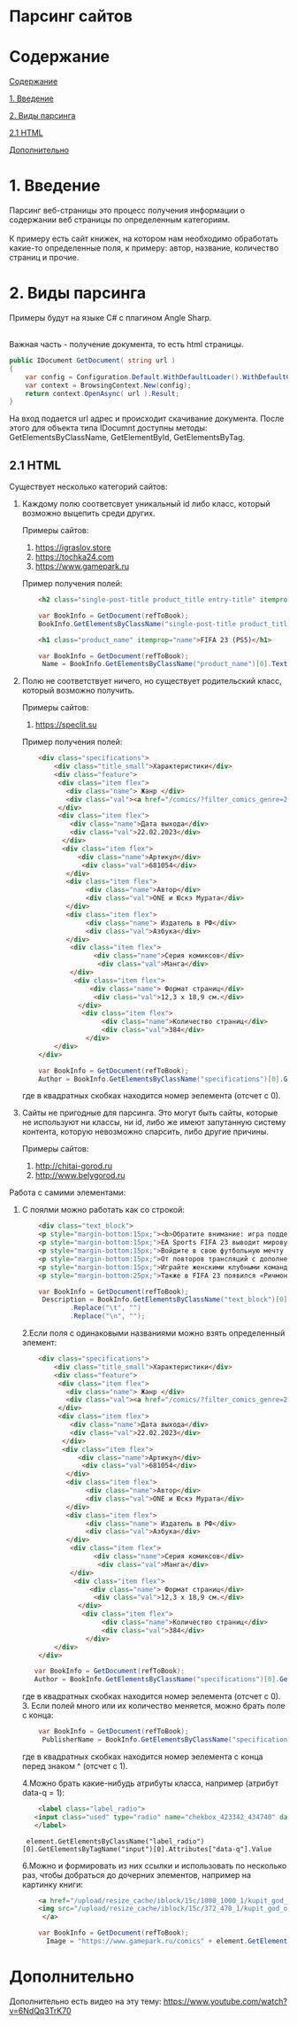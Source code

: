 # Парсинг сайтов

# Содержание
[Содержание](#содержание)

[1. Введение](#1-введение)

[2. Виды парсинга](#2-виды-парсинга)  

[2.1 HTML](#21-html)  

[Дополнительно](Дополнительно) 


# 1. Введение

Парсинг веб-страницы это процесс получения информации о содержании веб страницы по определенным категориям.  <br>
<br>
К примеру есть сайт книжек, на котором нам необходимо обработать какие-то определенные поля, к примеру: автор, название, количество страниц и прочие.

# 2. Виды парсинга
Примеры будут  на языке C# с плагином Angle Sharp.

<br>
Важная часть - получение документа, то есть html страницы.


```C#
public IDocument GetDocument( string url )
{
    var config = Configuration.Default.WithDefaultLoader().WithDefaultCookies();
    var context = BrowsingContext.New(config);
    return context.OpenAsync( url ).Result;
}
```
На вход подается url адрес и происходит скачивание документа. После этого для объекта типа IDocumnt доступны методы: GetElementsByClassName, GetElementById, GetElementsByTag.


## 2.1 HTML
Существует несколько категорий сайтов:

1. Каждому полю соответсвует уникальный id либо класс, который возможно выцепить среди других.

    Примеры сайтов: <br>
    
    1. https://igraslov.store
    2. https://tochka24.com
    3. https://www.gamepark.ru
     
    Пример получения полей:
    
    ```HTML
        <h2 class="single-post-title product_title entry-title" itemprop="name">Ясперс К. Вопрос о виновности. </h2>
    ```
    
    ```C#
        var BookInfo = GetDocument(refToBook);
        BookInfo.GetElementsByClassName("single-post-title product_title entry-title")[0].TextContent;
    ```
    
    
    
    ```HTML
        <h1 class="product_name" itemprop="name">FIFA 23 (PS5)</h1>
    ```
    
    ```C#
        var BookInfo = GetDocument(refToBook);
         Name = BookInfo.GetElementsByClassName("product_name")[0].TextContent;
    ```
    
    
    
2. Полю не соответствует ничего, но существует родительский класс, который возможно получить.

    Примеры сайтов: <br>
    
    1. https://speclit.su
    
    
    Пример получения полей:
    ```HTML
        <div class="specifications">
            <div class="title_small">Характеристики</div>
            <div class="feature">
             <div class="item flex">
               <div class="name"> Жанр </div>
               <div class="val"><a href="/comics/?filter_comics_genre=264445">Манга</a></div>
             </div>
             <div class="item flex">
                <div class="name">Дата выхода</div>
                <div class="val">22.02.2023</div>
              </div>
              <div class="item flex">
                  <div class="name">Артикул</div>
                   <div class="val">681054</div>
               </div>
               <div class="item flex">
                    <div class="name">Автор</div>
                    <div class="val">ONE и Юскэ Мурата</div>
               </div>
               <div class="item flex">
                    <div class="name"> Издатель в РФ</div>
                    <div class="val">Азбука</div>
               </div>
                <div class="item flex">
                      <div class="name">Серия комиксов</div>
                       <div class="val">Манга</div>
                </div>
                 <div class="item flex">
                     <div class="name"> Формат страниц</div>
                      <div class="val">12,3 x 18,9 см.</div>
                  </div>
                   <div class="item flex">
                        <div class="name">Количество страниц</div>
                        <div class="val">384</div>
                    </div>
            </div>
        </div>
    ```
    ```C#
        var BookInfo = GetDocument(refToBook);
        Author = BookInfo.GetElementsByClassName("specifications")[0].GetElementsByClassName("item")[3].GetElementsByClassName("val")[0].TextContent;
    ```
    где в квадратных скобках находится номер эелемента (отсчет с 0).
    
    
    
3. Сайты не пригодные для парсинга. Это могут быть сайты, которые не используют ни классы, ни id, либо же имеют запутанную систему контента, которую невозможно спарсить, либо другие причины.

    Примеры сайтов: <br>

    1. http://chitai-gorod.ru
    2. http://www.belygorod.ru

Работа с самими элементами:
1. С  поялми можно работать как со строкой:

    ```HTML
        <div class="text_block">
        <p style="margin-bottom:15px;"><b>Обратите внимание: игра поддерживает только английский язык!</b></p>
        <p style="margin-bottom:15px;">EA Sports FIFA 23 выводит мировую игру на поле благодаря технологии HyperMotion2 на PlayStation 5, которая обеспечивает еще большую реалистичность игрового процесса, наряду с мужским и женским Чемпионатом мира по футболу FIFA , добавлением женских клубных команд, функциями перекрестной игры и многим другим.</p>
        <p style="margin-bottom:15px;">Войдите в свою футбольную мечту в роли тренера или игрока в режиме карьеры. В FIFA 23 вы сможете определить свою индивидуальность как игрока, управлять знаменитыми футболистами и начать сезон в новом режиме с яркими моментами в самой реалистичной на сегодняшний день карьере в FIFA.</p>
        <p style="margin-bottom:15px;">От повторов трансляций с дополненной реальностью до гиперреалистичных поверхностей поля и улучшенной атмосферы игры на стадионах — теперь игра в футбол на платформах нового поколения будет ещё интереснее!</p>
        <p style="margin-bottom:15px;">Играйте женскими клубными командами впервые в истории EA SPORTS FIFA — сразу после выхода будут доступны Женская суперлига Футбольной ассоциации Англии и Чемпионат Франции по футболу среди женщин.</p>
        <p style="margin-bottom:25px;">Также в FIFA 23 появился «Ричмонд»! Это значит, что Тед Лассо, тренер Борода и все главные звёзды состава «Ричмонда» — Джейми Тартт, Дани Рохас, Сэм Обисанья, Рой Кент и Айзек МакАду, — а также домашняя арена клуба, стадион «Нельсон Роуд» теперь доступны всем фанатам сериала.</p>                        </div>
    ```
    ```C#
        var BookInfo = GetDocument(refToBook);
         Description = BookInfo.GetElementsByClassName("text_block")[0].TextContent
                .Replace("\t", "")
                .Replace("\n", "");
    ```
    
   2.Если поля с одинаковыми названиями можно взять определенный элемент: 
    ```HTML
        <div class="specifications">
            <div class="title_small">Характеристики</div>
            <div class="feature">
             <div class="item flex">
               <div class="name"> Жанр </div>
               <div class="val"><a href="/comics/?filter_comics_genre=264445">Манга</a></div>
             </div>
             <div class="item flex">
                <div class="name">Дата выхода</div>
                <div class="val">22.02.2023</div>
              </div>
              <div class="item flex">
                  <div class="name">Артикул</div>
                   <div class="val">681054</div>
               </div>
               <div class="item flex">
                    <div class="name">Автор</div>
                    <div class="val">ONE и Юскэ Мурата</div>
               </div>
               <div class="item flex">
                    <div class="name"> Издатель в РФ</div>
                    <div class="val">Азбука</div>
               </div>
                <div class="item flex">
                      <div class="name">Серия комиксов</div>
                       <div class="val">Манга</div>
                </div>
                 <div class="item flex">
                     <div class="name"> Формат страниц</div>
                      <div class="val">12,3 x 18,9 см.</div>
                  </div>
                   <div class="item flex">
                        <div class="name">Количество страниц</div>
                        <div class="val">384</div>
                    </div>
            </div>
        </div>
    ```
     ```C#
        var BookInfo = GetDocument(refToBook);
        Author = BookInfo.GetElementsByClassName("specifications")[0].GetElementsByClassName("item")[3].GetElementsByClassName("val")[0].TextContent;
    ```
    где в квадратных скобках находится номер эелемента (отсчет с 0).
    3. Если полей много или их количество меняется, можно брать поле с конца:

    ```C#
        var BookInfo = GetDocument(refToBook);
         PublisherName = BookInfo.GetElementsByClassName("specifications")[0].GetElementsByClassName("item")[^4].GetElementsByClassName("val")[0].TextContent;
    ```
    где в квадратных скобках находится номер эелемента с конца перед знаком ^ (отсчет с 1).
    
   4.Можно брать какие-нибудь атрибуты класса, например (атрибут data-q = 1):
    ```HTML
        <label class="label_radio">
       <input class="used" type="radio" name="chekbox_423342_434740" data-bonus="200" data-href="/playstation5/games/GodofWarRagnarokPS5GameReplay/" data-add_href="/?add_to_cart=434740" data-price="6699.00" data-format_price="6 699" data-id="434740" data-name="God of War – Ragnarok (PS5) (GameReplay)" data-q="1">
       </label>
    ```
        element.GetElementsByClassName("label_radio")[0].GetElementsByTagName("input")[0].Attributes["data-q"].Value
   6.Можно и формировать из них ссылки и использовать по несколько раз, чтобы добраться до дочерних элементов, например на картинку книги:
   
    ```HTML
        <a href="/upload/resize_cache/iblock/15c/1000_1000_1/kupit_god_of_war_ragnarok_ps4.jpg" data-fancybox="gallery" class="img fancy_img">
        <img src="/upload/resize_cache/iblock/15c/372_470_1/kupit_god_of_war_ragnarok_ps4.jpg" alt="" itemprop="image">
         </a>
    ```
    ```C#
        var BookInfo = GetDocument(refToBook);
          Image = "https://www.gamepark.ru/comics" + element.GetElementsByClassName("img")[0].GetElementsByTagName("img")[0].Attributes["src"].Value;
    ```
# Дополнительно
Дополнительно есть видео на эту тему:
https://www.youtube.com/watch?v=6NdQq3TrK70
